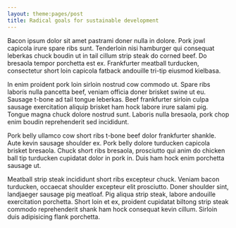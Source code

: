```yaml
---
layout: theme:pages/post
title: Radical goals for sustainable development
---
```


Bacon ipsum dolor sit amet pastrami doner nulla in dolore. Pork jowl capicola irure spare ribs sunt. Tenderloin nisi hamburger qui consequat leberkas chuck boudin ut in tail cillum strip steak do corned beef. Do bresaola tempor porchetta est ex. Frankfurter meatball turducken, consectetur short loin capicola fatback andouille tri-tip eiusmod kielbasa.


In enim proident pork loin sirloin nostrud cow commodo ut. Spare ribs laboris nulla pancetta beef, veniam officia doner brisket swine ut eu. Sausage t-bone ad tail tongue leberkas. Beef frankfurter sirloin culpa sausage exercitation aliquip brisket ham hock labore irure salami pig. Tongue magna chuck dolore nostrud sunt. Laboris nulla bresaola, pork chop enim boudin reprehenderit sed incididunt.

Pork belly ullamco cow short ribs t-bone beef dolor frankfurter shankle. Aute kevin sausage shoulder ex. Pork belly dolore turducken capicola brisket bresaola. Chuck short ribs bresaola, prosciutto qui anim do chicken ball tip turducken cupidatat dolor in pork in. Duis ham hock enim porchetta sausage ut.

Meatball strip steak incididunt short ribs excepteur chuck. Veniam bacon turducken, occaecat shoulder excepteur elit prosciutto. Doner shoulder sint, landjaeger sausage pig meatloaf. Pig aliqua strip steak, labore andouille exercitation porchetta. Short loin et ex, proident cupidatat biltong strip steak commodo reprehenderit shank ham hock consequat kevin cillum. Sirloin duis adipisicing flank porchetta.
